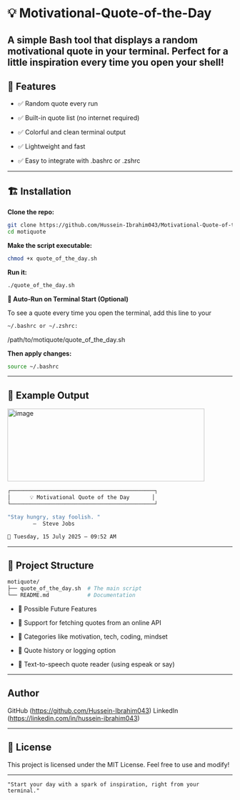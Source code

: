 # 💡 Motivational-Quote-of-the-Day
A simple Bash tool that displays a random motivational quote in your terminal. Perfect for a little inspiration every time you open your shell!
---

## 💽 Features

- ✅ Random quote every run

- ✅ Built-in quote list (no internet required)

- ✅ Colorful and clean terminal output

- ✅ Lightweight and fast

- ✅ Easy to integrate with .bashrc or .zshrc

---

## 🏗️ Installation

**Clone the repo:**
```bash
git clone https://github.com/Hussein-Ibrahim043/Motivational-Quote-of-the-Day.git
cd motiquote
```

**Make the script executable:**
```bash
chmod +x quote_of_the_day.sh
```

**Run it:**
```bash
./quote_of_the_day.sh
```

**🔁 Auto-Run on Terminal Start (Optional)**

To see a quote every time you open the terminal, add this line to your 
```bash
~/.bashrc or ~/.zshrc:
```
/path/to/motiquote/quote_of_the_day.sh

**Then apply changes:**

```bash
source ~/.bashrc
```

---

## 📸 Example Output
<img width="441" height="163" alt="image" src="https://github.com/user-attachments/assets/c0616eae-9b45-4618-92cc-7291a59ce62e" />

```bash
┌─────────────────────────────────────────────┐
│      💡 Motivational Quote of the Day       │
└─────────────────────────────────────────────┘

"Stay hungry, stay foolish. "
        –  Steve Jobs

📅 Tuesday, 15 July 2025 — 09:52 AM
```
---

## 📂 Project Structure

```bash
motiquote/
├── quote_of_the_day.sh  # The main script
└── README.md            # Documentation
```

- 🔮 Possible Future Features

- 🔌 Support for fetching quotes from an online API

- 🎯 Categories like motivation, tech, coding, mindset

- 🏁 Quote history or logging option

- 🔹 Text-to-speech quote reader (using espeak or say)

---

## Author

GitHub (https://github.com/Hussein-Ibrahim043)
LinkedIn (https://linkedin.com/in/hussein-ibrahim043)

---

## 📜 License

This project is licensed under the MIT License. Feel free to use and modify!

---

` "Start your day with a spark of inspiration, right from your terminal." `
